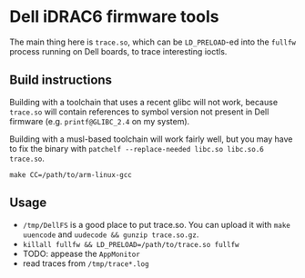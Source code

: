 # Dell iDRAC6 firmware tools

The main thing here is `trace.so`, which can be `LD_PRELOAD`-ed into the
`fullfw` process running on Dell boards, to trace interesting ioctls.


## Build instructions

Building with a toolchain that uses a recent glibc will not work, because
`trace.so` will contain references to symbol version not present in Dell
firmware (e.g. `printf@GLIBC_2.4` on my system).

Building with a musl-based toolchain will work fairly well, but you may have to
fix the binary with `patchelf --replace-needed libc.so libc.so.6 trace.so`.

`make CC=/path/to/arm-linux-gcc`


## Usage

- `/tmp/DellFS` is a good place to put trace.so. You can upload it with
  `make uuencode` and `uudecode && gunzip trace.so.gz`.
- `killall fullfw && LD_PRELOAD=/path/to/trace.so fullfw`
- TODO: appease the `AppMonitor`
- read traces from `/tmp/trace*.log`
